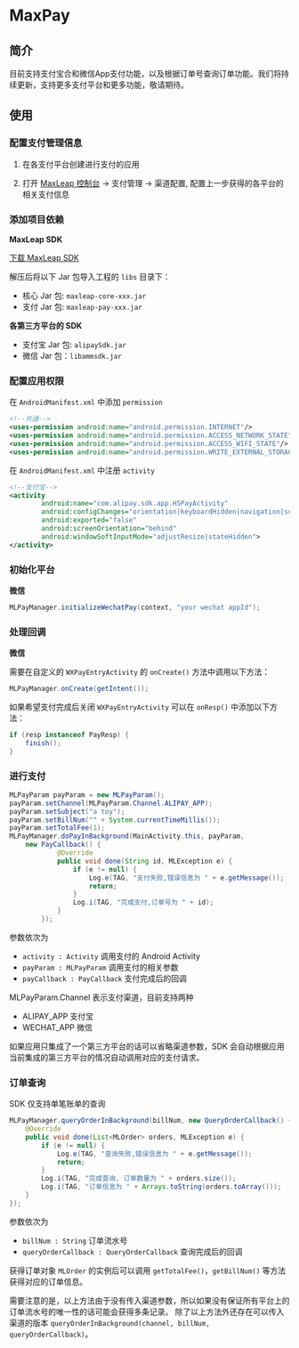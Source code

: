 # MaxPay

## 简介

目前支持支付宝合和微信App支付功能，以及根据订单号查询订单功能。我们将持续更新，支持更多支付平台和更多功能，敬请期待。

## 使用

### 配置支付管理信息

1. 在各支付平台创建进行支付的应用

2. 打开 [MaxLeap 控制台](https://maxleap.cn) -> 支付管理 -> 渠道配置, 配置上一步获得的各平台的相关支付信息

### 添加项目依赖

**MaxLeap SDK**

<a class="download-sdk" href="https://github.com/MaxLeap/SDK-Android/releases" target="_blank">下载 MaxLeap SDK</a>

解压后将以下 Jar 包导入工程的 `libs` 目录下：

- 核心 Jar 包: `maxleap-core-xxx.jar`
- 支付 Jar 包: `maxleap-pay-xxx.jar`

**各第三方平台的 SDK**

- 支付宝 Jar 包: `alipaySdk.jar`
- 微信 Jar 包：`libammsdk.jar`


### 配置应用权限

在 `AndroidManifest.xml` 中添加 `permission`

```xml
<!--共通-->
<uses-permission android:name="android.permission.INTERNET"/>
<uses-permission android:name="android.permission.ACCESS_NETWORK_STATE"/>
<uses-permission android:name="android.permission.ACCESS_WIFI_STATE"/>
<uses-permission android:name="android.permission.WRITE_EXTERNAL_STORAGE"/>
```

在 `AndroidManifest.xml` 中注册 `activity`

```xml
<!--支付宝-->
<activity
        android:name="com.alipay.sdk.app.H5PayActivity"
        android:configChanges="orientation|keyboardHidden|navigation|screenSize"
        android:exported="false"
        android:screenOrientation="behind"
        android:windowSoftInputMode="adjustResize|stateHidden">
</activity>
```

### 初始化平台

**微信**

```java
MLPayManager.initializeWechatPay(context, "your wechat appId");
```

### 处理回调

**微信**

需要在自定义的 `WXPayEntryActivity` 的 `onCreate()` 方法中调用以下方法：

```java
MLPayManager.onCreate(getIntent());
```

如果希望支付完成后关闭 `WXPayEntryActivity` 可以在 `onResp()` 中添加以下方法：

```java
if (resp instanceof PayResp) {
    finish();
}
```

### 进行支付

```java
MLPayParam payParam = new MLPayParam();
payParam.setChannel(MLPayParam.Channel.ALIPAY_APP);
payParam.setSubject("a toy");
payParam.setBillNum("" + System.currentTimeMillis());
payParam.setTotalFee(1);
MLPayManager.doPayInBackground(MainActivity.this, payParam,
	new PayCallback() {
            @Override
            public void done(String id, MLException e) {
                if (e != null) {
                    Log.e(TAG, "支付失败,错误信息为 " + e.getMessage());
                    return;
                }
                Log.i(TAG, "完成支付,订单号为 " + id);
            }
        });
```

参数依次为

- `activity : Activity` 调用支付的 Android Activity
- `payParam : MLPayParam` 调用支付的相关参数
- `payCallback : PayCallback` 支付完成后的回调

MLPayParam.Channel 表示支付渠道，目前支持两种

- ALIPAY_APP 支付宝
- WECHAT_APP 微信

如果应用只集成了一个第三方平台的话可以省略渠道参数，SDK 会自动根据应用当前集成的第三方平台的情况自动调用对应的支付请求。

### 订单查询

SDK 仅支持单笔账单的查询

```java
MLPayManager.queryOrderInBackground(billNum, new QueryOrderCallback() {
    @Override
    public void done(List<MLOrder> orders, MLException e) {
        if (e != null) {
            Log.e(TAG, "查询失败,错误信息为 " + e.getMessage());
            return;
        }
        Log.i(TAG, "完成查询, 订单数量为 " + orders.size());
        Log.i(TAG, "订单信息为 " + Arrays.toString(orders.toArray()));
    }
});
```

参数依次为

- `billNum : String` 订单流水号
- `queryOrderCallback : QueryOrderCallback` 查询完成后的回调

获得订单对象 `MLOrder` 的实例后可以调用 `getTotalFee()`，`getBillNum()` 等方法获得对应的订单信息。

需要注意的是，以上方法由于没有传入渠道参数，所以如果没有保证所有平台上的订单流水号的唯一性的话可能会获得多条记录。
除了以上方法外还存在可以传入渠道的版本 `queryOrderInBackground(channel, billNum, queryOrderCallback)`。
